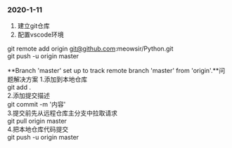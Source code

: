 ### 2020-1-11
1. 建立git仓库
2. 配置vscode环境

git remote add origin git@github.com:meowsir/Python.git  
git push -u origin master  

**Branch 'master' set up to track remote branch 'master' from 'origin'.**问题解决方案
1.添加到本地仓库  
git add .  
2.添加提交描述  
git commit -m '内容'  
3.提交前先从远程仓库主分支中拉取请求  
git pull origin master  
4.把本地仓库代码提交  
git push -u origin master  